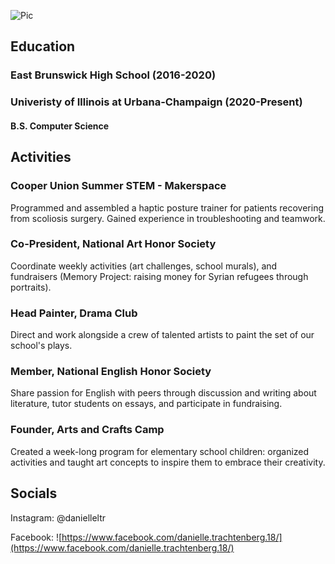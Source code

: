 ![Pic](https://camo.githubusercontent.com/d90bccf242c3236895cdf14dbc640d51cc41a489/68747470733a2f2f777777382e6c756e617069632e636f6d2f646f2d6e6f742d6c696e6b2d686572652d7573652d686f7374696e672d696e73746561642f3135393033353735333336333638353235323f39363337383739333034)

## Education

### East Brunswick High School (2016-2020)
### Univeristy of Illinois at Urbana-Champaign (2020-Present) 
#### B.S. Computer Science

## Activities

### Cooper Union Summer STEM - Makerspace
Programmed and assembled a haptic posture trainer for patients recovering from scoliosis surgery. Gained experience in troubleshooting and teamwork. 
### Co-President, National Art Honor Society
Coordinate weekly activities (art challenges, school murals), and fundraisers (Memory Project: raising money for Syrian refugees through portraits).
### Head Painter, Drama Club
Direct and work alongside a crew of talented artists to paint the set of our school's plays.
### Member, National English Honor Society 
Share passion for English with peers through discussion and writing about literature, tutor students on essays, and participate in fundraising. 
### Founder, Arts and Crafts Camp
Created a week-long program for elementary school children: organized activities and taught art concepts to inspire them to embrace their creativity. 

## Socials
Instagram: @danielleltr

Facebook: ![https://www.facebook.com/danielle.trachtenberg.18/](https://www.facebook.com/danielle.trachtenberg.18/)
